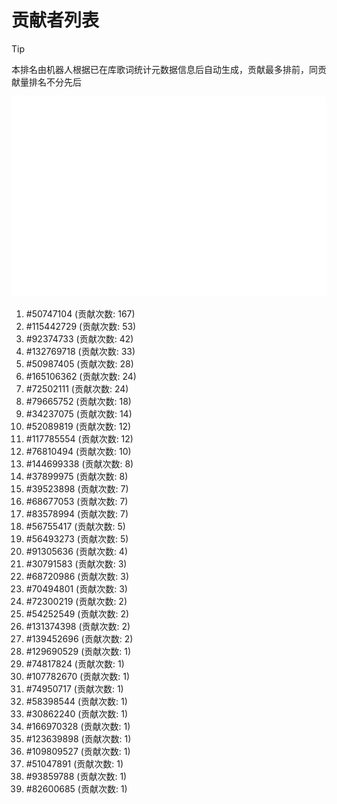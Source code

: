 # 贡献者列表

> [!TIP]
> 本排名由机器人根据已在库歌词统计元数据信息后自动生成，贡献最多排前，同贡献量排名不分先后

![贡献者头像画廊](./CONTRIBUTORS.svg)

1. #50747104 (贡献次数: 167)
2. #115442729 (贡献次数: 53)
3. #92374733 (贡献次数: 42)
4. #132769718 (贡献次数: 33)
5. #50987405 (贡献次数: 28)
6. #165106362 (贡献次数: 24)
7. #72502111 (贡献次数: 24)
8. #79665752 (贡献次数: 18)
9. #34237075 (贡献次数: 14)
10. #52089819 (贡献次数: 12)
11. #117785554 (贡献次数: 12)
12. #76810494 (贡献次数: 10)
13. #144699338 (贡献次数: 8)
14. #37899975 (贡献次数: 8)
15. #39523898 (贡献次数: 7)
16. #68677053 (贡献次数: 7)
17. #83578994 (贡献次数: 7)
18. #56755417 (贡献次数: 5)
19. #56493273 (贡献次数: 5)
20. #91305636 (贡献次数: 4)
21. #30791583 (贡献次数: 3)
22. #68720986 (贡献次数: 3)
23. #70494801 (贡献次数: 3)
24. #72300219 (贡献次数: 2)
25. #54252549 (贡献次数: 2)
26. #131374398 (贡献次数: 2)
27. #139452696 (贡献次数: 2)
28. #129690529 (贡献次数: 1)
29. #74817824 (贡献次数: 1)
30. #107782670 (贡献次数: 1)
31. #74950717 (贡献次数: 1)
32. #58398544 (贡献次数: 1)
33. #30862240 (贡献次数: 1)
34. #166970328 (贡献次数: 1)
35. #123639898 (贡献次数: 1)
36. #109809527 (贡献次数: 1)
37. #51047891 (贡献次数: 1)
38. #93859788 (贡献次数: 1)
39. #82600685 (贡献次数: 1)
